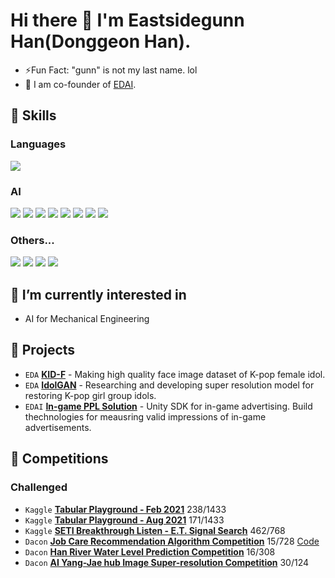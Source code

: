 # Hi there 👋 I'm Eastsidegunn Han(Donggeon Han).
 
- ⚡Fun Fact: "gunn" is not my last name. lol
- 🔭 I am co-founder of [EDAI](https://github.com/edai-club).

<!--
### [My blog]()
-->
## 🤩 Skills

### Languages
<img src="https://img.shields.io/badge/Python-3776AB?style=flat-square&logo=Python&logoColor=white"/>


### AI
<img src="https://img.shields.io/badge/Tensorflow-FF6F00?style=flat-square&logo=Tensorflow&logoColor=white"/> <img src="https://img.shields.io/badge/Keras-D00000?style=flat-square&logo=Keras&logoColor=white"/> <img src="https://img.shields.io/badge/OpenCV-5C3EE8?style=flat-square&logo=OpenCV&logoColor=white"/> <img src="https://img.shields.io/badge/scikitLearn-F7931E?style=flat-square&logo=scikit-learn&logoColor=white"/> <img src="https://img.shields.io/badge/NumPy-013243?style=flat-square&logo=NumPy&logoColor=white"/> <img src="https://img.shields.io/badge/pandas-150458?style=flat-square&logo=pandas&logoColor=white"/> <img src="https://img.shields.io/badge/Jupyter-F37626?style=flat-square&logo=Jupyter&logoColor=white"/> <img src="https://img.shields.io/badge/PyTorch-EE4C2C?style=flat-square&logo=PyTorch&logoColor=white"/> 


### Others...
<img src="https://img.shields.io/badge/Ubuntu-E95420?style=flat-square&logo=Ubuntu&logoColor=white"/> <img src="https://img.shields.io/badge/Docker-2496ED?style=flat-square&logo=Docker&logoColor=white"/> <img src="https://img.shields.io/badge/Git-F05032?style=flat-square&logo=Git&logoColor=white"/> <img src="https://img.shields.io/badge/Autodesk Inventor-000000?style=flat-square&logo=Autodesk&logoColor=white"/>

## 🌱 I’m currently interested in

- AI for Mechanical Engineering
  
## 💼 Projects

* `EDA` **[KID-F](https://github.com/PCEO-AI-CLUB/KID-F)** - Making high quality face image dataset of K-pop female idol. 
* `EDA` **[IdolGAN](https://github.com/PCEO-AI-CLUB/IdolGAN)** - Researching and developing super resolution model for restoring K-pop girl group idols.
* `EDAI` **[In-game PPL Solution](https://edai.imweb.me/)** - Unity SDK for in-game advertising. Build thechnologies for meausring valid impressions of in-game advertisements.

## 🎀 Competitions

### Challenged
* `Kaggle` **[Tabular Playground - Feb 2021](https://www.kaggle.com/c/tabular-playground-series-feb-2021/leaderboard)** 238/1433
* `Kaggle` **[Tabular Playground - Aug 2021](https://www.kaggle.com/c/tabular-playground-series-aug-2021/leaderboard)** 171/1433
* `Kaggle` **[SETI Breakthrough Listen - E.T. Signal Search](https://www.kaggle.com/competitions/seti-breakthrough-listen/leaderboard)** 462/768
* `Dacon`  **[Job Care Recommendation Algorithm Competition](https://dacon.io/competitions/official/235863/leaderboard)** 15/728 [Code](https://github.com/PCEO-AI-CLUB/JobCare--DACON)
* `Dacon` **[Han River Water Level Prediction Competition](https://dacon.io/competitions/official/235949/leaderboard)** 16/308
* `Dacon` **[AI Yang-Jae hub Image Super-resolution Competition](https://dacon.io/competitions/official/235977/leaderboard)** 30/124 

<!--
**Eastsidegunn/Eastsidegunn** is a ✨ _special_ ✨ repository because its `README.md` (this file) appears on your GitHub profile.

Here are some ideas to get you started:

- 🔭 I’m currently working on ...
- 🌱 I’m currently learning ...
- 👯 I’m looking to collaborate on ...
- 🤔 I’m looking for help with ...
- 💬 Ask me about ...
- 📫 How to reach me: ...
- 😄 Pronouns: ...
- ⚡ Fun fact: ...
-->
